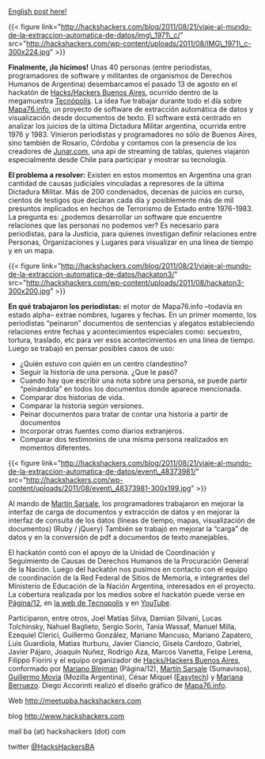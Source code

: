 [English post here!][1]

{{< figure link="http://hackshackers.com/blog/2011/08/21/viaje-al-mundo-de-la-extraccion-automatica-de-datos/img\_1971\_c/" src="http://hackshackers.com/wp-content/uploads/2011/08/IMG\_1971\_c-300x224.jpg" >}}

**Finalmente, ¡lo hicimos!** Unas 40 personas (entre periodistas, programadores de software y militantes de organismos de Derechos Humanos de Argentina) desembarcamos el pasado 13 de agosto en el hackatón de [Hacks/Hackers Buenos Aires][2], ocurrido dentro de la megamuestra [Tecnópolis][3]. La idea fue trabajar durante todo el día sobre [Mapa76.info][4], un proyecto de software de extracción automática de datos y visualización desde documentos de texto. El software está centrado en analizar los juicios de la última Dictadura Militar argentina, ocurrida entre 1976 y 1983. Vinieron periodistas y programadores no sólo de Buenos Aires, sino también de Rosario, Córdoba y contamos con la presencia de los creadores de [Junar.com][5], una api de streaming de tablas, quienes viajaron especialmente desde Chile para participar y mostrar su tecnología.

**El problema a resolver:** Existen en estos momentos en Argentina una gran cantidad de causas judiciales vinculadas a represores de la última Dictadura Militar. Más de 200 condenados, decenas de juicios en curso, cientos de testigos que declaran cada día y posiblemente más de mil presuntos implicados en hechos de Terrorismo de Estado entre 1976-1983. La pregunta es: ¿podemos desarrollar un software que encuentre relaciones que las personas no podemos ver? Es necesario para periodistas, para la Justicia, para quienes investigan definir relaciones entre Personas, Organizaciones y Lugares para visualizar en una línea de tiempo y en un mapa.

{{< figure link="http://hackshackers.com/blog/2011/08/21/viaje-al-mundo-de-la-extraccion-automatica-de-datos/hackaton3/" src="http://hackshackers.com/wp-content/uploads/2011/08/hackaton3-300x200.jpg" >}}

**En qué trabajaron los periodistas:** el motor de Mapa76.info &#8211;todavía en estado alpha&#8211; extrae nombres, lugares y fechas. En un primer momento, los periodistas &#8220;peinaron&#8221; documentos de sentencias y alegatos estableciendo relaciones entre fechas y acontecimientos especiales como: secuestro, tortura, traslado, etc para ver esos acontecimientos en una línea de tiempo. Luego se trabajó en pensar posibles casos de uso:

  * ¿Quién estuvo con quién en un centro clandestino?
  * Seguir la historia de una persona. ¿Que le pasó?
  * Cuando hay que escribir una nota sobre una persona, se puede partir “peinándola” en todos los documentos donde aparece mencionada.
  * Comparar dos historias de vida.
  * Comparar la historia según versiones.
  * Peinar documentos para tratar de contar una historia a partir de documentos
  * Incorporar otras fuentes como diarios extranjeros.
  * Comparar dos testimonios de una misma persona realizados en momentos diferentes.

{{< figure link="http://hackshackers.com/blog/2011/08/21/viaje-al-mundo-de-la-extraccion-automatica-de-datos/event\_48373981/" src="http://hackshackers.com/wp-content/uploads/2011/08/event\_48373981-300x199.jpg" >}}

Al mando de [Martín Sarsale][6], los programadores trabajaron en mejorar la interfaz de carga de documentos y extracción de datos y en mejorar la interfaz de consulta de los datos (líneas de tiempo, mapas, visualización de documentos) (Ruby / jQuery) También se trabajó en mejorar la &#8220;carga&#8221; de datos y en la conversión de pdf a documentos de texto manejables.

El hackatón contó con el apoyo de la Unidad de Coordinación y Seguimiento de Causas de Derechos Humanos de la Procuración General de la Nación. Luego del hackatón nos pusimos en contacto con el equipo de coordinación de la Red Federal de Sitios de Memoria, e integrantes del Ministerio de Educación de la Nación Argentina, interesados en el proyecto. La cobertura realizada por los medios sobre el hackatón puede verse en [Página/12][7], en [la web de Tecnopolis][8] y en [YouTube][9].

Participaron, entre otros, Joel Matías Silva, Damian Silvani, Lucas Tolchinsky, Nahuel Baglieto, Sergio Sorin, Tania Wassaf, Manuel Milla, Ezequiel Clerici, Guillermo González, Mariano Mancuso, Mariano Zapatero, Luis Guardiola, Matias Iturburu, Javier Ciancio, Gisela Cardozo, Gabriel, Javier Pájaro, Joaquín Nuñez, Rodrigo Aza, Marcos Vanetta, Felipe Lerena, Filippo Fiorini y el equipo organizador de [Hacks/Hackers Buenos Aires][2], conformado por [Mariano Blejman][10] (Página/12), [Martín Sarsale][6] (Sumavisos), [Guillermo Movia][11] (Mozilla Argentina), César Miquel ([Easytech][12]) y [Mariana Berruezo][13]. Diego Accorinti realizó el diseño gráfico de [Mapa76.info][14].

Web <http://meetupba.hackshackers.com>

blog <http://www.hackshackers.com>

mail ba (at) hackshackers (dot) com

twitter [@HacksHackersBA][15]

 [1]: http://wp.me/pO4rB-Vr
 [2]: http://meetupba.hackshackers.com
 [3]: http://www.tecnopolis.ar
 [4]: http://www.mapa76.info
 [5]: http://www.junar.com
 [6]: http://www.twitter.com/runixo
 [7]: http://www.pagina12.com.ar/diario/sociedad/3-174379-2011-08-13.html
 [8]: http://tecnopolis.ar/noticiasdetecnopolis/?p=2943
 [9]: http://www.youtube.com/watch?v=0ByvJ7J2_TY
 [10]: http://www.twitter.com/blejman
 [11]: http://www.twitter.com/deimidis
 [12]: http://www.easytech.com.ar
 [13]: http://www.twitter.com/Myberru
 [14]: http://mapa76.info
 [15]: http://www.twitter.com/HacksHackersBA